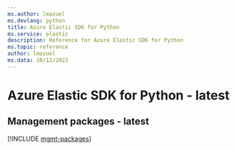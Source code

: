 ```yaml
---
ms.author: lmazuel
ms.devlang: python
title: Azure Elastic SDK for Python
ms.service: elastic
description: Reference for Azure Elastic SDK for Python
ms.topic: reference
author: lmazuel
ms.data: 10/12/2022
---
```

# Azure Elastic SDK for Python - latest

## Management packages - latest
[!INCLUDE [mgmt-packages](elastic-mgmt-index.md)]